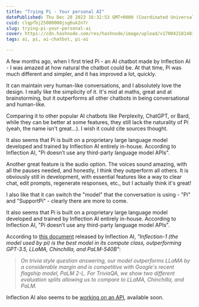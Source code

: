 ```yaml
---
title: "Trying Pi - Your personal AI"
datePublished: Thu Dec 28 2023 16:32:53 GMT+0000 (Coordinated Universal Time)
cuid: clqpfbj25000008jsg6uk2n7r
slug: trying-pi-your-personal-ai
cover: https://cdn.hashnode.com/res/hashnode/image/upload/v1700421814813/a954f758-b327-4292-a360-14929ea1759b.png
tags: ai, pi, ai-chatbot, pi-ai

---
```


A few months ago, when I first tried Pi - an AI chatbot made by Inflection AI - I was amazed at how natural the chatbot could be. At that time, Pi was much different and simpler, and it has improved a lot, quickly.

It can maintain very human-like conversations, and I absolutely love the design. I really like the simplicity of it. It's mid at maths, great and at brainstorming, but it outperforms all other chatbots in being conversational and human-like.

Comparing it to other popular AI chatbots like Perplexity, ChatGPT, or Bard, while they can be better at some features, they still lack the naturality of Pi (yeah, the name isn't great...). I wish it could cite sources thought.

It also seems that Pi is built on a proprietary large language model developed and trained by Inflection AI entirely in-house. According to Inflection AI, "Pi doesn’t use any third-party language model APIs".

Another great feature is the audio option. The voices sound amazing, with all the pauses needed, and honestly, I think they outperform all others. It is obviously still in development, with essential features like a way to clear chat, edit prompts, regenerate responses, etc., but I actually think it's great!

I also like that it can switch the "model" that the conversation is using - "Pi" and "SupportPi" - clearly there are more to come.

It also seems that Pi is built on a proprietary large language model developed and trained by Inflection AI entirely in-house. According to Inflection AI, "Pi doesn’t use any third-party language model APIs".

According to [this document](https://inflection.ai/assets/Inflection-1.pdf) released by Inflection AI, *"Inflection-1 (the model used by pi) is the best model in its compute class, outperforming GPT-3.5, LLaMA, Chinchilla, and PaLM-540B"*:

> *On trivia style question answering, our model outperforms LLaMA by a considerable margin and is competitive with Google's recent flagship model, PaLM 2-L. For TriviaQA, we show two different evaluation splits allowing us to compare to LLaMA, Chinchilla, and PaLM.*

Inflection AI also seems to be [working on an API](https://inflection.ai/company#api), available soon.